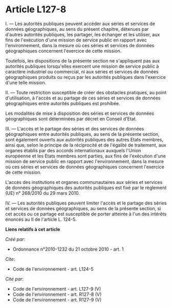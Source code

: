# Article L127-8

I. ― Les autorités publiques peuvent accéder aux séries et services de données géographiques, au sens du présent chapitre,
détenues par d'autres autorités publiques, les partager, les échanger et les utiliser, aux fins de l'exécution d'une mission
de service public en rapport avec l'environnement, dans la mesure où ces séries et services de données géographiques
concernent l'exercice de cette mission. 

Toutefois, les dispositions de la présente section ne s'appliquent pas aux autorités publiques lorsqu'elles exercent une
mission de service public à caractère industriel ou commercial, ni aux séries et services de données géographiques produits
ou reçus par les autorités publiques dans l'exercice d'une telle mission. 

II. ― Toute restriction susceptible de créer des obstacles pratiques, au point d'utilisation, à l'accès et au partage de ces
séries et services de données géographiques entre autorités publiques est prohibée. 

Les modalités de mise à disposition des séries et services de données géographiques sont déterminées par décret en Conseil
d'Etat. 

III. ― L'accès et le partage des séries et des services de données géographiques entre autorités publiques, au sens de la
présente section, sont également ouverts aux autorités publiques des autres Etats membres, ainsi que, selon le principe de la
réciprocité et de l'égalité de traitement, aux organes établis par des accords internationaux auxquels l'Union européenne et
les Etats membres sont parties, aux fins de l'exécution d'une mission de service public en rapport avec l'environnement, dans
la mesure où ces séries et services de données géographiques concernent l'exercice de cette mission.

L'accès des institutions et organes communautaires aux séries et services de données géographiques des autorités publiques
est fixé par le règlement (UE) n° 268/2010 du 29 mars 2010. 

IV. ― Les autorités publiques peuvent limiter l'accès et le partage des séries et services de données géographiques, au sens
de la présente section, si cet accès ou ce partage est susceptible de porter atteinte à l'un des intérêts énoncés au II de
l'article L. 124-5.

**Liens relatifs à cet article**

_Créé par_:

  - Ordonnance n°2010-1232 du 21 octobre 2010 - art. 1

_Cite_:

  - Code de l'environnement - art. L124-5

_Cité par_:

  - Code de l'environnement - art. L127-9 (V)
  - Code de l'environnement - art. R127-8 (V)
  - Code de l'environnement - art. R127-9 (V)
